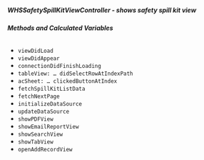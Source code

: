 ##### **WHSSafetySpillKitViewController** - shows safety spill kit view

###### **Methods and Calculated Variables**
- `viewDidLoad`
- `viewDidAppear`
- `connectionDidFinishLoading`
- `tableView: … didSelectRowAtIndexPath`
- `acSheet: … clickedButtonAtIndex`
- `fetchSpillKitListData`
- `fetchNextPage`
- `initializeDataSource`
- `updateDataSource`
- `showPDFView`
- `showEmailReportView`
- `showSearchView`
- `showTabView`
- `openAddRecordView`